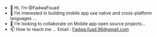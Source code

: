 - 👋 Hi, I’m @FadwaFouad
- 👀 I’m interested in building mobile app use native and cross-platform languages ...
- 💞️ I’m looking to collaborate on Mobile app open source projects...
- 📫 How to reach me ...
Email : Fadwa.fuad.96@gmail.com

